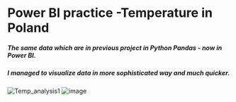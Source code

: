 # Power BI practice -Temperature in Poland
##### The same data which are in previous project in Python Pandas - now in Power BI.
##### I managed to visualize data in more sophisticated way and much quicker.
![Temp_analysis1](https://github.com/user-attachments/assets/3da5a286-a229-4069-99b6-d6f6c8421453)
![image](https://github.com/user-attachments/assets/f2d50cfe-218c-45d6-b557-c253b1c8ab25)
